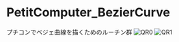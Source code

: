 PetitComputer_BezierCurve
=========================

プチコンでベジェ曲線を描くためのルーチン群
![QR0](https://raw.github.com/sokude/PetitComputer_BezierCurve/master/qr0.png)
![QR1](https://raw.github.com/sokude/PetitComputer_BezierCurve/master/qr1.png)
